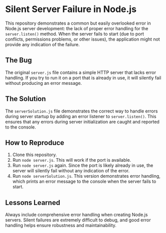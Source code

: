 # Silent Server Failure in Node.js

This repository demonstrates a common but easily overlooked error in Node.js server development: the lack of proper error handling for the `server.listen()` method.  When the server fails to start (due to port conflicts, permissions problems, or other issues), the application might not provide any indication of the failure.

## The Bug
The original `server.js` file contains a simple HTTP server that lacks error handling.  If you try to run it on a port that is already in use, it will silently fail without producing an error message.

## The Solution
The `serverSolution.js` file demonstrates the correct way to handle errors during server startup by adding an error listener to `server.listen()`. This ensures that any errors during server initialization are caught and reported to the console.

## How to Reproduce
1. Clone this repository.
2. Run `node server.js`.  This will work if the port is available.
3. Run `node server.js` again. Since the port is likely already in use, the server will silently fail without any indication of the error.
4. Run `node serverSolution.js`. This version demonstrates error handling, which prints an error message to the console when the server fails to start.

## Lessons Learned
Always include comprehensive error handling when creating Node.js servers.  Silent failures are extremely difficult to debug, and good error handling helps ensure robustness and maintainability. 